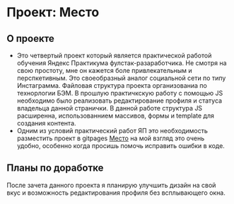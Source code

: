 # Проект: Место

## О проекте
* Это четвертый проект который является практической работой обучения Яндекс Практикума фулстак-разаработчика. Не смотря на свою простоту, мне он кажется боле привлекательным и перспкетивным. Это своеобразный аналог социальной сети по типу Инстаграмма. Файловая структура проекта организованиа по технорлогии БЭМ. В прошлую практичкскую работу с помощью JS необходимо было реализовать редактирование профиля и статуса владельца данной странички. В данной работе структура JS расширенна, использованнием массивов, формы и template для создания контента.
* Одним из условий практический работ ЯП это необходимость разместить проект в gitpages [Место](https://vova-iz-tambova.github.io/mesto/) на мой взгляд это очень удобно, особенно когда просишь помочь исправить ошибки в коде.

## Планы по доработке
После зачета данного проекта я планирую улучшить дизайн на свой вкус и возможность редактирования профиля без всплывающего окна.